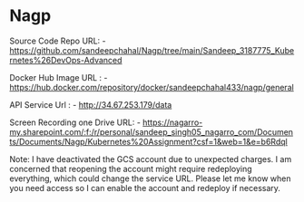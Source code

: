 # Nagp

Source Code Repo URL: -  https://github.com/sandeepchahal/Nagp/tree/main/Sandeep_3187775_Kubernetes%26DevOps-Advanced

Docker Hub Image URL : -  https://hub.docker.com/repository/docker/sandeepchahal433/nagp/general

API Service Url : - http://34.67.253.179/data

Screen Recording one Drive URL: - https://nagarro-my.sharepoint.com/:f:/r/personal/sandeep_singh05_nagarro_com/Documents/Documents/Nagp/Kubernetes%20Assignment?csf=1&web=1&e=b6Rdql



Note: I have deactivated the GCS account due to unexpected charges. I am concerned that reopening the account might require redeploying everything, which could change the service URL.
Please let me know when you need access so I can enable the account and redeploy if necessary.
